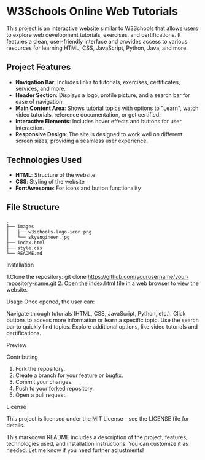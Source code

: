 # W3Schools Online Web Tutorials

This project is an interactive website similar to W3Schools that allows users to explore web development tutorials, exercises, and certifications. It features a clean, user-friendly interface and provides access to various resources for learning HTML, CSS, JavaScript, Python, Java, and more.

## Project Features

- **Navigation Bar**: Includes links to tutorials, exercises, certificates, services, and more.
- **Header Section**: Displays a logo, profile picture, and a search bar for ease of navigation.
- **Main Content Area**: Shows tutorial topics with options to "Learn", watch video tutorials, reference documentation, or get certified.
- **Interactive Elements**: Includes hover effects and buttons for user interaction.
- **Responsive Design**: The site is designed to work well on different screen sizes, providing a seamless user experience.

## Technologies Used

- **HTML**: Structure of the website
- **CSS**: Styling of the website
- **FontAwesome**: For icons and button functionality

## File Structure

```plaintext
.
├── images
│   ├── w3schools-logo-icon.png
│   └── skyengineer.jpg
├── index.html
├── style.css
└── README.md
```

Installation

1.Clone the repository:
git clone https://github.com/yourusername/your-repository-name.git
2. Open the index.html file in a web browser to view the website.

Usage
Once opened, the user can:

Navigate through tutorials (HTML, CSS, JavaScript, Python, etc.).
Click buttons to access more information or learn a specific topic.
Use the search bar to quickly find topics.
Explore additional options, like video tutorials and certifications.

Preview

Contributing

1. Fork the repository.
2. Create a branch for your feature or bugfix.
3. Commit your changes.
4. Push to your forked repository.
5. Open a pull request.


License

This project is licensed under the MIT License - see the LICENSE file for details.


This markdown README includes a description of the project, features, technologies used, and installation instructions. You can customize it as needed. Let me know if you need further adjustments!


